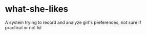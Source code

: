 # what-she-likes
A system trying to record and analyze girl's preferences, not sure if practical or not lol
